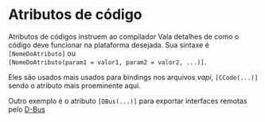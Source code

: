 # Atributos de código

Atributos de códigos instruem ao compilador Vala detalhes de como o código deve funcionar na plataforma desejada. Sua sintaxe é
`[NomeDoAtributo]` ou `[NomeDoAtributo(param1 = valor1, param2 = valor2, ...)]`.

Eles são usados mais usados para bindings nos arquivos _vapi_, `[CCode(...)]` sendo o atributo mais proeminente aqui.

Outro exemplo é o atributo `[DBus(...)]` para exportar interfaces remotas pelo [D-Bus](http://www.freedesktop.org/wiki/Software/dbus)

